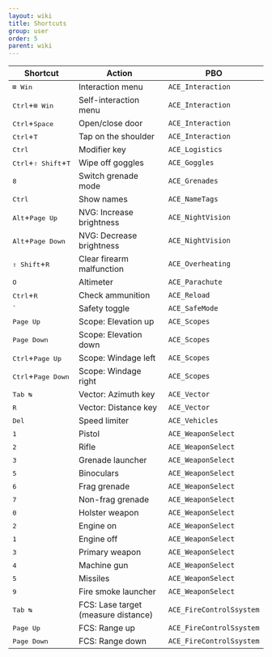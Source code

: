 ```yaml
---
layout: wiki
title: Shortcuts
group: user
order: 5
parent: wiki
---
```


<table>
    <thead>
        <tr>
            <th>Shortcut</th>
            <th>Action</th>
            <th>PBO</th>
        </tr>
    </thead>
    <tbody>
         <tr>
            <td><kbd>⊞&nbsp;Win</kbd></td>
            <td>Interaction menu</td>
            <td><code>ACE_Interaction</code></td>
        </tr>
        <tr>
            <td><kbd>Ctrl</kbd>+<kbd>⊞&nbsp;Win</kbd></td>
            <td>Self-interaction menu</td>
            <td><code>ACE_Interaction</code></td>
        </tr>
         <tr>
            <td><kbd>Ctrl</kbd>+<kbd>Space</kbd></td>
            <td>Open/close door</td>
            <td><code>ACE_Interaction</code></td>
        </tr>
         <tr>
            <td><kbd>Ctrl</kbd>+<kbd>T</kbd></td>
            <td>Tap on the shoulder</td>
            <td><code>ACE_Interaction</code></td>
        </tr>
        <tr>
            <td><kbd>Ctrl</kbd></td>
            <td>Modifier key</td>
            <td><code>ACE_Logistics</code></td>
        </tr>
        <tr>
            <td><kbd>Ctrl</kbd>+<kbd>⇧&nbsp;Shift</kbd>+<kbd>T</kbd></td>
            <td>Wipe off goggles</td>
            <td><code>ACE_Goggles</code></td>
        </tr>
        <tr>
            <td><kbd>8</kbd></td>
            <td>Switch grenade mode</td>
            <td><code>ACE_Grenades</code></td>
        </tr>
        <tr>
            <td><kbd>Ctrl</kbd></td>
            <td>Show names</td>
            <td><code>ACE_NameTags</code></td>
        </tr>
        <tr>
            <td><kbd>Alt</kbd>+<kbd>Page&nbsp;Up</kbd></td>
            <td>NVG: Increase brightness</td>
            <td><code>ACE_NightVision</code></td>
        </tr>
        <tr>
            <td><kbd>Alt</kbd>+<kbd>Page&nbsp;Down</kbd></td>
            <td>NVG: Decrease brightness</td>
            <td><code>ACE_NightVision</code></td>
        </tr>
        <tr>
            <td><kbd>⇧&nbsp;Shift</kbd>+<kbd>R</kbd></td>
            <td>Clear firearm malfunction</td>
            <td><code>ACE_Overheating</code></td>
        </tr>
        <tr>
            <td><kbd>O</kbd></td>
            <td>Altimeter</td>
            <td><code>ACE_Parachute</code></td>
        </tr>
        <tr>
            <td><kbd>Ctrl</kbd>+<kbd>R</kbd></td>
            <td>Check ammunition</td>
            <td><code>ACE_Reload</code></td>
        </tr>
        <tr>
            <td><kbd>`</kbd></td>
            <td>Safety toggle</td>
            <td><code>ACE_SafeMode</code></td>
        </tr>
        <tr>
            <td><kbd>Page&nbsp;Up</kbd></td>
            <td>Scope: Elevation up</td>
            <td><code>ACE_Scopes</code></td>
        </tr>
        <tr>
            <td><kbd>Page&nbsp;Down</kbd></td>
            <td>Scope: Elevation down</td>
            <td><code>ACE_Scopes</code></td>
        </tr>
        <tr>
            <td><kbd>Ctrl</kbd>+<kbd>Page&nbsp;Up</kbd></td>
            <td>Scope: Windage left</td>
            <td><code>ACE_Scopes</code></td>
        </tr>
        <tr>
            <td><kbd>Ctrl</kbd>+<kbd>Page&nbsp;Down</kbd></td>
            <td>Scope: Windage right</td>
            <td><code>ACE_Scopes</code></td>
        </tr>
        <tr>
            <td><kbd>Tab&nbsp;↹</kbd></td>
            <td>Vector: Azimuth key</td>
            <td><code>ACE_Vector</code></td>
        </tr>
        <tr>
            <td><kbd>R</kbd></td>
            <td>Vector: Distance key</td>
            <td><code>ACE_Vector</code></td>
        </tr>
        <tr>
            <td><kbd>Del</kbd></td>
            <td>Speed limiter</td>
            <td><code>ACE_Vehicles</code></td>
        </tr>
        <tr>
            <td><kbd>1</kbd></td>
            <td>Pistol</td>
            <td><code>ACE_WeaponSelect</code></td>
        </tr>
        <tr>
            <td><kbd>2</kbd></td>
            <td>Rifle</td>
            <td><code>ACE_WeaponSelect</code></td>
        </tr>
        <tr>
            <td><kbd>3</kbd></td>
            <td>Grenade launcher</td>
            <td><code>ACE_WeaponSelect</code></td>
        </tr>
        <tr>
            <td><kbd>5</kbd></td>
            <td>Binoculars</td>
            <td><code>ACE_WeaponSelect</code></td>
        </tr>
        <tr>
            <td><kbd>6</kbd></td>
            <td>Frag grenade</td>
            <td><code>ACE_WeaponSelect</code></td>
        </tr>
        <tr>
            <td><kbd>7</kbd></td>
            <td>Non-frag grenade</td>
            <td><code>ACE_WeaponSelect</code></td>
        </tr>
        <tr>
            <td><kbd>0</kbd></td>
            <td>Holster weapon</td>
            <td><code>ACE_WeaponSelect</code></td>
        </tr>
        <tr>
            <td><kbd>2</kbd></td>
            <td>Engine on</td>
            <td><code>ACE_WeaponSelect</code></td>
        </tr>
        <tr>
            <td><kbd>1</kbd></td>
            <td>Engine off</td>
            <td><code>ACE_WeaponSelect</code></td>
        </tr>
        <tr>
            <td><kbd>3</kbd></td>
            <td>Primary weapon</td>
            <td><code>ACE_WeaponSelect</code></td>
        </tr>
        <tr>
            <td><kbd>4</kbd></td>
            <td>Machine gun</td>
            <td><code>ACE_WeaponSelect</code></td>
        </tr>
        <tr>
            <td><kbd>5</kbd></td>
            <td>Missiles</td>
            <td><code>ACE_WeaponSelect</code></td>
        </tr>
        <tr>
            <td><kbd>9</kbd></td>
            <td>Fire smoke launcher</td>
            <td><code>ACE_WeaponSelect</code></td>
        </tr>
        <tr>
            <td><kbd>Tab&nbsp;↹</kbd></td>
            <td>FCS: Lase target (measure distance)</td>
            <td><code>ACE_FireControlSsystem</code></td>
        </tr>
        <tr>
            <td><kbd>Page&nbsp;Up</kbd></td>
            <td>FCS: Range up</td>
            <td><code>ACE_FireControlSsystem</code></td>
        </tr>
        <tr>
            <td><kbd>Page&nbsp;Down</kbd></td>
            <td>FCS: Range down</td>
            <td><code>ACE_FireControlSsystem</code></td>
        </tr>
    </tbody>
</table>
